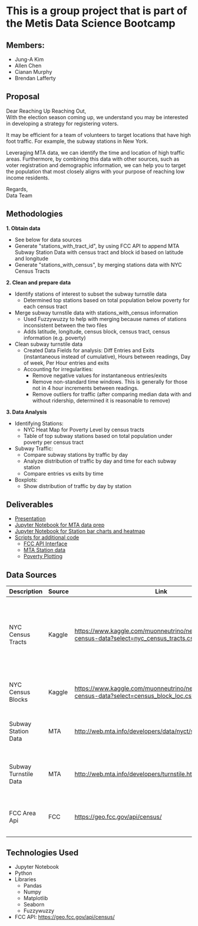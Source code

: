 # This is a group project that is part of the Metis Data Science Bootcamp

## Members:
+ Jung-A Kim
+ Allen Chen
+ Cianan Murphy
+ Brendan Lafferty

## Proposal
Dear Reaching Up Reaching Out,\
With the election season coming up, we understand you may be interested in developing a strategy for registering voters.

It may be efficient for a team of volunteers to target locations that have high foot traffic. For example, the subway stations in New York.

Leveraging MTA data, we can identify the time and location of high traffic areas. Furthermore, by combining this data with other sources, such as voter registration and demographic information, we can help you to target the population that most closely aligns with your purpose of reaching low income residents.

Regards,\
Data Team

## Methodologies
**1. Obtain data**
- See below for data sources
- Generate "stations_with_tract_id", by using FCC API to append MTA Subway Station Data with census tract and block id based on latitude and longitude
- Generate "stations_with_census", by merging stations data with NYC Census Tracts

**2. Clean and prepare data**
- Identify stations of interest to subset the subway turnstile data
  - Determined top stations based on total population below poverty for each census tract
- Merge subway turnstile data with stations_with_census information
  - Used Fuzzywuzzy to help with merging because names of stations inconsistent between the two files
  - Adds latitude, longitude, census block, census tract, census information (e.g. poverty)
- Clean subway turnstile data
  - Created Data Fields for analysis: Diff Entries and Exits (instantaneous instead of cumulative), Hours between readings, Day of week, Per Hour entries and exits
  - Accounting for irregularities:
    - Remove negative values for instantaneous entries/exits
    - Remove non-standard time windows. This is generally for those not in 4 hour increments between readings.
    - Remove outliers for traffic (after comparing median data with and without ridership, determined it is reasonable to remove)
  
**3. Data Analysis**
- Identifying Stations:
  - NYC Heat Map for Poverty Level by census tracts
  - Table of top subway stations based on total population under poverty per census tract
- Subway Traffic:
  - Compare subway stations by traffic by day
  - Analyze distribution of traffic by day and time for each subway station
  - Compare entries vs exits by time
- Boxplots:
  - Show distribution of traffic by day by station

## Deliverables
- [Presentation](MTA_voter_registration.ipynb)
- [Jupyter Notebook for MTA data prep](01-mta-project1.ipynb)
- [Jupyter Notebook for Station bar charts and heatmap](Bar_heat_maps.ipynb)
- [Scripts for additional code](docs/scripts)
  - [FCC API Interface](docs/scripts/fcc_api_interface.py)
  - [MTA Station data](docs/scripts/mta_station_data.py)
  - [Poverty Plotting](docs/scripts/poverty_plotting.py)


## Data Sources

|Description|Source|Link|Notes|
|------------|------|-----|----|
|NYC Census Tracts | Kaggle | https://www.kaggle.com/muonneutrino/new-york-city-census-data?select=nyc_census_tracts.csv | 2015 ACS data estimates for each census tract in New York city, includes demographic info (e.g. poverty)|
|NYC Census Blocks | Kaggle | https://www.kaggle.com/muonneutrino/new-york-city-census-data?select=census_block_loc.csv | Maps census tracts to latitude and longitude |
|Subway Station Data | MTA | http://web.mta.info/developers/data/nyct/subway/Stations.csv | Station information with latitude and longitude |
|Subway Turnstile Data | MTA | http://web.mta.info/developers/turnstile.html | NYC MTA turnstile data with entries and exits, for 7/6/2019-10/4/2019|
|FCC Area Api | FCC | https://geo.fcc.gov/api/census/ | Returns census blocks for given coordinates

## Technologies Used
* Jupyter Notebook
* Python
* Libraries
  * Pandas
  * Numpy
  * Matplotlib
  * Seaborn
  * Fuzzywuzzy
* FCC API: https://geo.fcc.gov/api/census/


